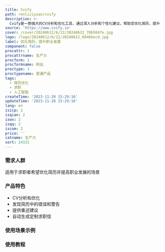 ```yaml
---
title: Cvify
path: renliziyuan/cvify
description: >-
  Cvify是一款强大的CV分析和优化工具，通过深入分析和个性化建议，帮助您优化简历，提升求职成功率。通过自动撰写定制化求职信，将您呈现为理想的职位匹配。快来开始追求梦想工作的第一步吧！
source: 'https://www.cvify.io'
cover: /cover/20240612/6/12/20240612_78b5047e.jpg
logo: /logo/20240612/6/12/20240612_6046becd.jpg
label: 优化简历，提升职业发展
component: false
procattr: 1
procattrname: 生产力
procform: 1
procformname: 网站
proctype: 1
proctypename: 普通产品
tags:
  - 简历优化
  - 求职
  - 人工智能
createTime: '2023-11-20 15:29:16'
updateTime: '2023-11-20 15:29:16'
lang: en
isicp: 2
isqian: 2
iswx: 2
isqq: 2
iscom: 2
price: ''
catname: 生产力
sort: 24331
---
```




### 需求人群
适用于求职者希望优化简历并提高职业发展的场景

### 产品特色
- CV分析和优化
- 发现简历中的错误和警告
- 提供重述建议
- 自动生成定制求职信

### 使用场景示例


### 使用教程


  
